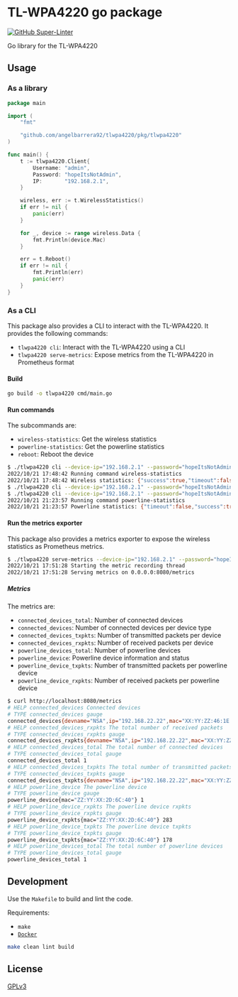 # TL-WPA4220 go package

[![GitHub Super-Linter](https://github.com/angelbarrera92/tlwpa4220/workflows/Lint%20Code%20Base/badge.svg)](https://github.com/marketplace/actions/super-linter)

Go library for the TL-WPA4220

## Usage

### As a library

```go
package main

import (
    "fmt"

    "github.com/angelbarrera92/tlwpa4220/pkg/tlwpa4220"
)

func main() {
    t := tlwpa4220.Client{
        Username: "admin",
        Password: "hopeItsNotAdmin",
        IP:       "192.168.2.1",
    }

    wireless, err := t.WirelessStatistics()
    if err != nil {
        panic(err)
    }

    for _, device := range wireless.Data {
        fmt.Println(device.Mac)
    }

    err = t.Reboot()
    if err != nil {
        fmt.Println(err)
        panic(err)
    }
}
```

### As a CLI

This package also provides a CLI to interact with the TL-WPA4220.
It provides the following commands:

- `tlwpa4220 cli`: Interact with the TL-WPA4220 using a CLI
- `tlwpa4220 serve-metrics`: Expose metrics from the TL-WPA4220 in Prometheus format

#### Build

```bash
go build -o tlwpa4220 cmd/main.go
```

#### Run commands

The subcommands are:

- `wireless-statistics`: Get the wireless statistics
- `powerline-statistics`: Get the powerline statistics
- `reboot`: Reboot the device

```bash
$ ./tlwpa4220 cli --device-ip="192.168.2.1" --password="hopeItsNotAdmin" wireless-statistics
2022/10/21 17:48:42 Running command wireless-statistics
2022/10/21 17:48:42 Wireless statistics: {"success":true,"timeout":false,"data":[{"mac":"XX-YY-ZZ-46-1E-40","type":"2.4GHz","encryption":"wpa2-psk","rxpkts":"0","txpkts":"0","ip":"192.168.22.22","devName":"NSA"}],"others":{"max_rules":64}}
$ ./tlwpa4220 cli --device-ip="192.168.2.1" --password="hopeItsNotAdmin" reboot
$ ./tlwpa4220 cli --device-ip="192.168.2.1" --password="hopeItsNotAdmin" powerline-statistics
2022/10/21 21:23:57 Running command powerline-statistics
2022/10/21 21:23:57 Powerline statistics: {"timeout":false,"success":true,"data":[{"device_mac":"ZZ-YY-XX-2D-6C-40","device_password":"","rx_rate":"282","tx_rate":"186","status":"on"}]}

```

#### Run the metrics exporter

This package also provides a metrics exporter to expose the wireless statistics as Prometheus metrics.

```bash
$ ./tlwpa4220 serve-metrics --device-ip="192.168.2.1" --password="hopeItsNotAdmin"
2022/10/21 17:51:28 Starting the metric recording thread
2022/10/21 17:51:28 Serving metrics on 0.0.0.0:8080/metrics
```

##### Metrics

The metrics are:

- `connected_devices_total`: Number of connected devices
- `connected_devices`: Number of connected devices per device type
- `connected_devices_txpkts`: Number of transmitted packets per device
- `connected_devices_rxpkts`: Number of received packets per device
- `powerline_devices_total`: Number of powerline devices
- `powerline_device`: Powerline device information and status
- `powerline_device_txpkts`: Number of transmitted packets per powerline device
- `powerline_device_rxpkts`: Number of received packets per powerline device

```bash
$ curl http://localhost:8080/metrics
# HELP connected_devices Connected devices
# TYPE connected_devices gauge
connected_devices{devname="NSA",ip="192.168.22.22",mac="XX:YY:ZZ:46:1E:40"} 1
# HELP connected_devices_rxpkts The total number of received packets
# TYPE connected_devices_rxpkts gauge
connected_devices_rxpkts{devname="NSA",ip="192.168.22.22",mac="XX:YY:ZZ:46:1E:40"} 0
# HELP connected_devices_total The total number of connected devices
# TYPE connected_devices_total gauge
connected_devices_total 1
# HELP connected_devices_txpkts The total number of transmitted packets
# TYPE connected_devices_txpkts gauge
connected_devices_txpkts{devname="NSA",ip="192.168.22.22",mac="XX:YY:ZZ:46:1E:40"} 0
# HELP powerline_device The powerline device
# TYPE powerline_device gauge
powerline_device{mac="ZZ:YY:XX:2D:6C:40"} 1
# HELP powerline_device_rxpkts The powerline device rxpkts
# TYPE powerline_device_rxpkts gauge
powerline_device_rxpkts{mac="ZZ:YY:XX:2D:6C:40"} 283
# HELP powerline_device_txpkts The powerline device txpkts
# TYPE powerline_device_txpkts gauge
powerline_device_txpkts{mac="ZZ:YY:XX:2D:6C:40"} 178
# HELP powerline_devices_total The total number of powerline devices
# TYPE powerline_devices_total gauge
powerline_devices_total 1
```

## Development

Use the `Makefile` to build and lint the code.

Requirements:

- `make`
- [`Docker`](https://docs.docker.com/get-docker/)

```bash
make clean lint build
```

## License

[GPLv3](LICENSE)
